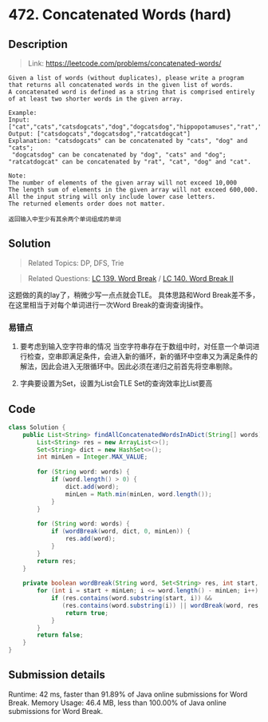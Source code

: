 # 472. Concatenated Words (hard)

## Description

> Link: https://leetcode.com/problems/concatenated-words/

```
Given a list of words (without duplicates), please write a program that returns all concatenated words in the given list of words.
A concatenated word is defined as a string that is comprised entirely of at least two shorter words in the given array.

Example:
Input: ["cat","cats","catsdogcats","dog","dogcatsdog","hippopotamuses","rat","ratcatdogcat"]
Output: ["catsdogcats","dogcatsdog","ratcatdogcat"]
Explanation: "catsdogcats" can be concatenated by "cats", "dog" and "cats"; 
 "dogcatsdog" can be concatenated by "dog", "cats" and "dog"; 
"ratcatdogcat" can be concatenated by "rat", "cat", "dog" and "cat".

Note:
The number of elements of the given array will not exceed 10,000
The length sum of elements in the given array will not exceed 600,000.
All the input string will only include lower case letters.
The returned elements order does not matter.

返回输入中至少有其余两个单词组成的单词

```


## Solution

> Related Topics: DP, DFS, Trie

> Related Questions:  [LC 139. ](https://leetcode.com/problems/word-break/)[Word Break](https://github.com/Zingg7/LeetCode/blob/master/139.%20Word%20Break.md) / [LC 140. ](https://leetcode.com/problems/word-break-ii/)[Word Break II](https://github.com/Zingg7/LeetCode/blob/master/140.%20Word%20Break%20II.md)

这题做的真的lay了，稍微少写一点点就会TLE。
具体思路和Word Break差不多，在这里相当于对每个单词进行一次Word Break的查询查询操作。


### 易错点
1. 要考虑到输入空字符串的情况
当空字符串存在于数组中时，对任意一个单词进行检查，空串即满足条件，会进入新的循环，新的循环中空串又为满足条件的解法，因此会进入无限循环中。因此必须在递归之前首先将空串剔除。

2. 字典要设置为Set，设置为List会TLE
Set的查询效率比List要高



## Code

```java
class Solution {
    public List<String> findAllConcatenatedWordsInADict(String[] words) {
        List<String> res = new ArrayList<>();
        Set<String> dict = new HashSet<>();
        int minLen = Integer.MAX_VALUE;
        
        for (String word: words) {
            if (word.length() > 0) {
                dict.add(word);
                minLen = Math.min(minLen, word.length());
            }
        }
        
        for (String word: words) {
            if (wordBreak(word, dict, 0, minLen)) {
                res.add(word);
            }
        }
        return res;
    }
    
    private boolean wordBreak(String word, Set<String> res, int start, int minLen) {
        for (int i = start + minLen; i <= word.length() - minLen; i++) {
            if (res.contains(word.substring(start, i)) && 
               (res.contains(word.substring(i)) || wordBreak(word, res, i, minLen))) {
                return true;
            }
        }
        return false;
    }
}
```


## Submission details
Runtime: 42 ms, faster than 91.89% of Java online submissions for Word Break.
Memory Usage: 46.4 MB, less than 100.00% of Java online submissions for Word Break.
